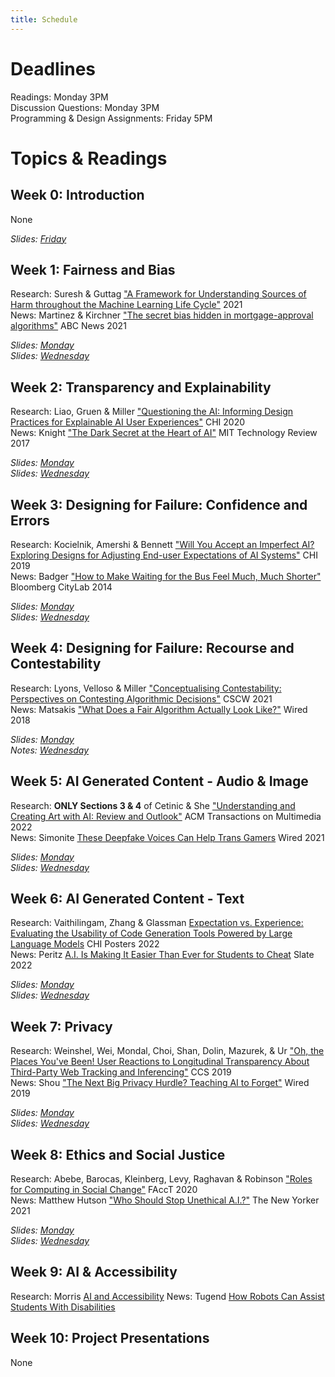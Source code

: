 ```yaml
---
title: Schedule
---
```


# Deadlines

Readings: Monday 3PM  
Discussion Questions: Monday 3PM  
Programming & Design Assignments: Friday 5PM    

# Topics & Readings

## Week 0: Introduction
None  

_Slides: [Friday](https://ucsdcloud-my.sharepoint.com/:b:/g/personal/kvaccaro_ucsd_edu/EeHu9EhyvRVHlNaXgVpjXwoBaeWg2KPkSOF-Z_I_dS5gew?e=ab4gsv)_

## Week 1: Fairness and Bias
Research: Suresh & Guttag ["A Framework for Understanding Sources of Harm throughout the Machine Learning Life Cycle"](https://arxiv.org/pdf/1901.10002.pdf) 2021  
News: Martinez & Kirchner ["The secret bias hidden in mortgage-approval algorithms"](https://abcnews.go.com/Business/wireStory/secret-bias-hidden-mortgage-approval-algorithms-79633917) ABC News 2021  

_Slides: [Monday](https://ucsdcloud-my.sharepoint.com/:b:/g/personal/kvaccaro_ucsd_edu/EWAV49urp9hGi7Wl-PH2jr4BCT0B6TsNX4oUfIx1a3cMsQ?e=DGyELZ)_  
_Slides: [Wednesday](https://ucsdcloud-my.sharepoint.com/:b:/g/personal/kvaccaro_ucsd_edu/EUazmH-IeKpEinA9_RwqsEgBXcmLhN3y635aMLT0O_Wubg?e=37WEUD)_  

## Week 2: Transparency and Explainability
Research: Liao, Gruen & Miller ["Questioning the AI: Informing Design Practices for Explainable AI User Experiences"](https://s3.amazonaws.com/kvaccaro.com/teaching/human-ai-interaction/Questioning_the_AI.pdf) CHI 2020  
News: Knight ["The Dark Secret at the Heart of AI"](https://www.technologyreview.com/2017/04/11/5113/the-dark-secret-at-the-heart-of-ai/) MIT Technology Review 2017  

_Slides: [Monday](https://ucsdcloud-my.sharepoint.com/:b:/g/personal/kvaccaro_ucsd_edu/EeGSlsdgLpJLu4O2JKCauFcBcOW7KBZv1befLwSanCC1oA?e=acwcRg)_  
_Slides: [Wednesday](https://ucsdcloud-my.sharepoint.com/:b:/g/personal/kvaccaro_ucsd_edu/EVO-pQC7McdBm0j3FQAUceIBQC9z6DSStXuhf1RWO-FdfA?e=m6kIBP)_   

## Week 3: Designing for Failure: Confidence and Errors
Research: Kocielnik, Amershi & Bennett ["Will You Accept an Imperfect AI? Exploring Designs for Adjusting End-user Expectations of AI Systems"](https://www.microsoft.com/en-us/research/uploads/prod/2019/01/chi19_kocielnik_et_al.pdf) CHI 2019  
News: Badger ["How to Make Waiting for the Bus Feel Much, Much Shorter"](https://www.bloomberg.com/news/articles/2014-01-22/how-to-make-waiting-for-the-bus-feel-much-much-shorter) Bloomberg CityLab 2014

_Slides: [Monday](https://s3.amazonaws.com/kvaccaro.com/teaching/human-ai-interaction/slides/CSE190_20211018_Expectations.pdf)_  
_Slides: [Wednesday](https://s3.amazonaws.com/kvaccaro.com/teaching/human-ai-interaction/slides/CSE190_20211018_Uncertainty.pdf)_

## Week 4: Designing for Failure: Recourse and Contestability
Research: Lyons, Velloso & Miller ["Conceptualising Contestability: Perspectives on Contesting Algorithmic Decisions"](https://dl.acm.org/doi/abs/10.1145/3449180) CSCW 2021   
News: Matsakis ["What Does a Fair Algorithm Actually Look Like?"](https://www.wired.com/story/what-does-a-fair-algorithm-look-like/) Wired 2018   

_Slides: [Monday](https://s3.amazonaws.com/kvaccaro.com/teaching/human-ai-interaction/slides/CSE190_20211025_RecourseContestability.pdf)_  
_Notes: [Wednesday](https://s3.amazonaws.com/kvaccaro.com/teaching/human-ai-interaction/slides/Contestability_brainstorming.pdf)_

## Week 5: AI Generated Content - Audio & Image
Research: **ONLY Sections 3 & 4** of Cetinic & She ["Understanding and Creating Art with AI: Review and Outlook"](https://dl.acm.org/doi/full/10.1145/3475799) ACM Transactions on Multimedia 2022   
News: Simonite [These Deepfake Voices Can Help Trans Gamers](https://www.wired.com/story/deepfake-voices-help-trans-gamers/) Wired 2021

_Slides: [Monday](https://ucsdcloud-my.sharepoint.com/:b:/g/personal/kvaccaro_ucsd_edu/ERi2thP02Z9JiNtwkYRlFNUBS0F6dTyU22-lBG1l8jYHWg?e=nvPKwe)_   
_Slides: [Wednesday](https://ucsdcloud-my.sharepoint.com/:b:/g/personal/kvaccaro_ucsd_edu/Ec-tO1AJeqBHtLOHkN1lxrkBsSFxfM06GeCwUPocTeEZoQ?e=41pB3b)_   

## Week 6: AI Generated Content - Text
Research: Vaithilingam, Zhang & Glassman [Expectation vs. Experience: Evaluating the Usability of Code Generation Tools Powered by Large Language Models](https://dl.acm.org/doi/abs/10.1145/3491101.3519665) CHI Posters 2022   
News: Peritz [A.I. Is Making It Easier Than Ever for Students to Cheat](https://slate.com/technology/2022/09/ai-students-writing-cheating-sudowrite.html) Slate 2022  

_Slides: [Monday](https://ucsdcloud-my.sharepoint.com/:b:/g/personal/kvaccaro_ucsd_edu/EUGgbdhpyjBGiv8blcvjGo8B1UTUcNYL3IYQpZ-BCcCBMg?e=gAlgqP)_   
_Slides: [Wednesday](https://ucsdcloud-my.sharepoint.com/:b:/g/personal/kvaccaro_ucsd_edu/Ea9XovxQ3vNJta4TVY8TwfwBVjmAwUitrxoTS_x6Qd4FOg?e=VyMGHB)_   

## Week 7: Privacy
Research: Weinshel, Wei, Mondal, Choi, Shan, Dolin, Mazurek, & Ur ["Oh, the Places You've Been! User Reactions to Longitudinal Transparency About Third-Party Web Tracking and Inferencing"](https://dl.acm.org/doi/abs/10.1145/3319535.3363200) CCS 2019  
News: Shou ["The Next Big Privacy Hurdle? Teaching AI to Forget"](https://www.wired.com/story/the-next-big-privacy-hurdle-teaching-ai-to-forget/) Wired 2019    

_Slides: [Monday](https://s3.amazonaws.com/kvaccaro.com/teaching/human-ai-interaction/slides/CSE190_20211101_Privacy.pdf)_  
_Slides: [Wednesday](https://s3.amazonaws.com/kvaccaro.com/teaching/human-ai-interaction/slides/CSE190_20211103_Privacy_2.pdf)_

## Week 8: Ethics and Social Justice  
Research: Abebe, Barocas, Kleinberg, Levy, Raghavan & Robinson ["Roles for Computing in Social Change"](https://arxiv.org/pdf/1912.04883.pdf) FAccT 2020   
News: Matthew Hutson ["Who Should Stop Unethical A.I.?"](https://www.newyorker.com/tech/annals-of-technology/who-should-stop-unethical-ai) The New Yorker 2021  

_Slides: [Monday](https://ucsdcloud-my.sharepoint.com/:b:/g/personal/kvaccaro_ucsd_edu/EX5ivYztPkJNg3eaGygGXrEBFM8O7hLGAndX1HcKZL1GZw?e=88EYFo)_   
_Slides: [Wednesday](https://s3.amazonaws.com/kvaccaro.com/teaching/human-ai-interaction/slides/CSE190_20211110_Ethics_2.pdf)_   




<!-- Research: Konstan & Riedl ["Recommender systems: from algorithms to user experience"](http://files.grouplens.org/papers /algorithmstouserexperience.pdf) User Modeling and User-Adapted Interaction 2012 -->  
<!-- Press: Chaslot ["The Toxic Potential of YouTube’s Feedback Loop"](https://www.wired.com/story/the-toxic-potential-of-youtubes-feedback-loop/) Wired 2019 -->

<!-- _Slides: [Monday & Wednesday](https://s3.amazonaws.com/kvaccaro.com/teaching/human-ai-interaction/slides/CSE190_20211011_Recommendations.pdf)_ --> 

## Week 9: AI & Accessibility
Research: Morris [AI and Accessibility](https://dl.acm.org/doi/10.1145/3356727)
News: Tugend [How Robots Can Assist Students With Disabilities](https://www.nytimes.com/2022/03/29/technology/ai-robots-students-disabilities.html)


## Week 10: Project Presentations
None

